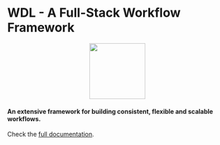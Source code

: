 # WDL - A Full-Stack Workflow Framework

<p align="center" style="display: block">
    <img src="https://wdl.devesh.tech/icon-large.png" width="128" height="128" />
</p>

#### An extensive framework for building consistent, flexible and scalable workflows.

Check the [full documentation](https://deveshk.notion.site/WDL-99267b4be99d41febf89b09ec4791e89).
